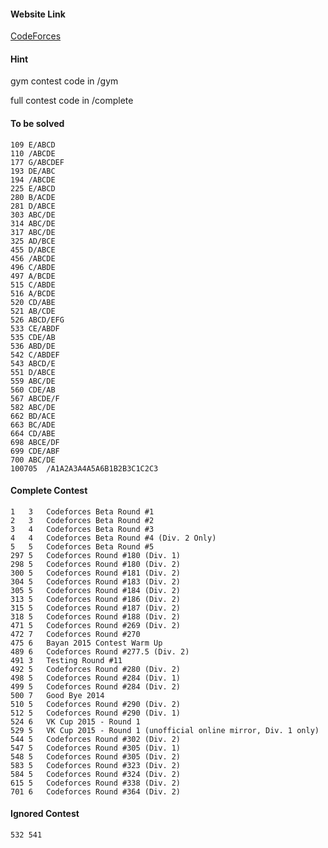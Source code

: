 #### Website Link
[CodeForces](http://codeforces.com/)

#### Hint
gym contest code in /gym

full contest code in /complete

#### To be solved
	109	E/ABCD
	110	/ABCDE
	177	G/ABCDEF
	193	DE/ABC
	194	/ABCDE
	225	E/ABCD
	280	B/ACDE
	281	D/ABCE
	303	ABC/DE
	314	ABC/DE
	317	ABC/DE
	325	AD/BCE
	455	D/ABCE
	456	/ABCDE
	496	C/ABDE
	497	A/BCDE
	515	C/ABDE
	516	A/BCDE
	520	CD/ABE
	521	AB/CDE
	526	ABCD/EFG
	533	CE/ABDF
	535	CDE/AB
	536	ABD/DE
	542	C/ABDEF
	543	ABCD/E
	551	D/ABCE
	559	ABC/DE
	560	CDE/AB
	567	ABCDE/F
	582	ABC/DE
	662	BD/ACE
	663	BC/ADE
	664	CD/ABE
	698	ABCE/DF
	699	CDE/ABF
	700	ABC/DE
	100705	/A1A2A3A4A5A6B1B2B3C1C2C3

#### Complete Contest
	1	3	Codeforces Beta Round #1
	2	3	Codeforces Beta Round #2
	3	4	Codeforces Beta Round #3
	4	4	Codeforces Beta Round #4 (Div. 2 Only)
	5	5	Codeforces Beta Round #5
	297	5	Codeforces Round #180 (Div. 1)
	298	5	Codeforces Round #180 (Div. 2)
	300	5	Codeforces Round #181 (Div. 2)
	304	5	Codeforces Round #183 (Div. 2)
	305	5	Codeforces Round #184 (Div. 2)
	313	5	Codeforces Round #186 (Div. 2)
	315	5	Codeforces Round #187 (Div. 2)
	318	5	Codeforces Round #188 (Div. 2)
	471	5	Codeforces Round #269 (Div. 2)
	472	7	Codeforces Round #270
	475	6	Bayan 2015 Contest Warm Up
	489	6	Codeforces Round #277.5 (Div. 2)
	491	3	Testing Round #11
	492	5	Codeforces Round #280 (Div. 2)
	498	5	Codeforces Round #284 (Div. 1)
	499	5	Codeforces Round #284 (Div. 2)
	500	7	Good Bye 2014
	510	5	Codeforces Round #290 (Div. 2)
	512	5	Codeforces Round #290 (Div. 1)
	524	6	VK Cup 2015 - Round 1
	529	5	VK Cup 2015 - Round 1 (unofficial online mirror, Div. 1 only)
	544	5	Codeforces Round #302 (Div. 2)
	547	5	Codeforces Round #305 (Div. 1)
	548	5	Codeforces Round #305 (Div. 2)
	583	5	Codeforces Round #323 (Div. 2)
	584	5	Codeforces Round #324 (Div. 2)
	615	5	Codeforces Round #338 (Div. 2)
	701	6	Codeforces Round #364 (Div. 2)

#### Ignored Contest
	532	541
